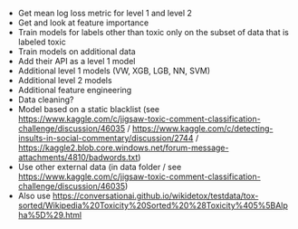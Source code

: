 * Get mean log loss metric for level 1 and level 2
* Get and look at feature importance
* Train models for labels other than toxic only on the subset of data that is labeled toxic
* Train models on additional data 
* Add their API as a level 1 model
* Additional level 1 models (VW, XGB, LGB, NN, SVM)
* Additional level 2 models
* Additional feature engineering
* Data cleaning?
* Model based on a static blacklist (see https://www.kaggle.com/c/jigsaw-toxic-comment-classification-challenge/discussion/46035 / https://www.kaggle.com/c/detecting-insults-in-social-commentary/discussion/2744 / https://kaggle2.blob.core.windows.net/forum-message-attachments/4810/badwords.txt)
* Use other external data (in data folder / see https://www.kaggle.com/c/jigsaw-toxic-comment-classification-challenge/discussion/46035)
* Also use https://conversationai.github.io/wikidetox/testdata/tox-sorted/Wikipedia%20Toxicity%20Sorted%20%28Toxicity%405%5BAlpha%5D%29.html
